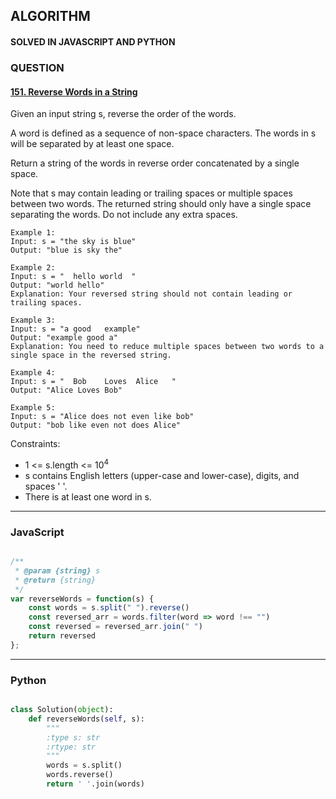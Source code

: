 ## ALGORITHM

#### SOLVED IN JAVASCRIPT AND PYTHON
### QUESTION

#### [151. Reverse Words in a String](https://leetcode.com/problems/reverse-words-in-a-string/)

Given an input string s, reverse the order of the words.

A word is defined as a sequence of non-space characters. The words in s will be separated by at least one space.

Return a string of the words in reverse order concatenated by a single space.

Note that s may contain leading or trailing spaces or multiple spaces between two words. The returned string should only have a single space separating the words. Do not include any extra spaces.



```
Example 1:
Input: s = "the sky is blue"
Output: "blue is sky the"

Example 2:
Input: s = "  hello world  "
Output: "world hello"
Explanation: Your reversed string should not contain leading or trailing spaces.

Example 3:
Input: s = "a good   example"
Output: "example good a"
Explanation: You need to reduce multiple spaces between two words to a single space in the reversed string.

Example 4:
Input: s = "  Bob    Loves  Alice   "
Output: "Alice Loves Bob"

Example 5:
Input: s = "Alice does not even like bob"
Output: "bob like even not does Alice"

```

Constraints:

* 1 <= s.length <= 10<sup>4</sup>
* s contains English letters (upper-case and lower-case), digits, and spaces ' '.
* There is at least one word in s.

-----

### JavaScript

```js

/**
 * @param {string} s
 * @return {string}
 */
var reverseWords = function(s) {
    const words = s.split(" ").reverse()
    const reversed_arr = words.filter(word => word !== "")
    const reversed = reversed_arr.join(" ")
    return reversed
};

```

-----

### Python

```py

class Solution(object):
    def reverseWords(self, s):
        """
        :type s: str
        :rtype: str
        """
        words = s.split()
        words.reverse()
        return ' '.join(words)
        
```
